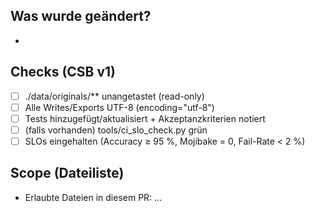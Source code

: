 ## Was wurde geändert?
- 

## Checks (CSB v1)
- [ ] ./data/originals/** unangetastet (read-only)
- [ ] Alle Writes/Exports UTF-8 (encoding="utf-8")
- [ ] Tests hinzugefügt/aktualisiert + Akzeptanzkriterien notiert
- [ ] (falls vorhanden) tools/ci_slo_check.py grün
- [ ] SLOs eingehalten (Accuracy ≥ 95 %, Mojibake = 0, Fail-Rate < 2 %)

## Scope (Dateiliste)
- Erlaubte Dateien in diesem PR: …
